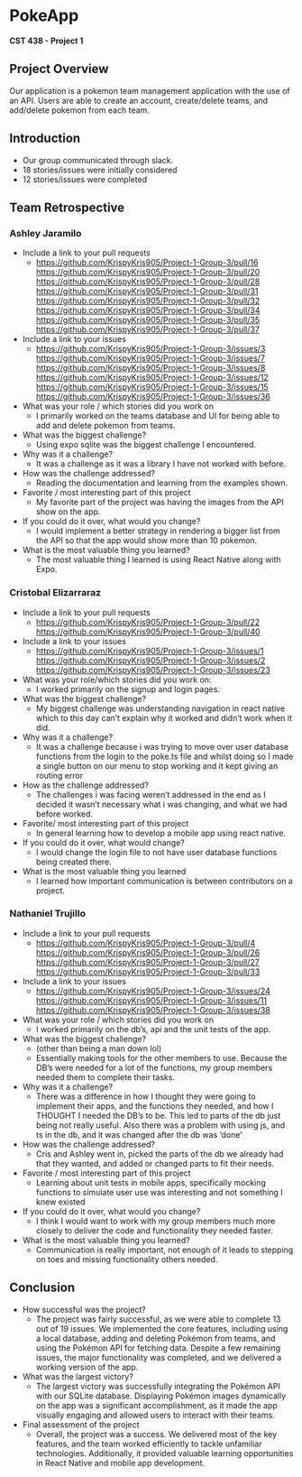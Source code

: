 # PokeApp
**CST 438 - Project 1**

## Project Overview
Our application is a pokemon team management application with the use of an API. Users are able to create an account, create/delete teams, and add/delete pokemon from each team.

## Introduction
- Our group communicated through slack.
- 18 stories/issues were initially considered
- 12 stories/issues were completed
  
## Team Retrospective

### Ashley Jaramilo
- Include a link to your pull requests
  - https://github.com/KrispyKris905/Project-1-Group-3/pull/16 https://github.com/KrispyKris905/Project-1-Group-3/pull/20 https://github.com/KrispyKris905/Project-1-Group-3/pull/28 https://github.com/KrispyKris905/Project-1-Group-3/pull/31 https://github.com/KrispyKris905/Project-1-Group-3/pull/32 https://github.com/KrispyKris905/Project-1-Group-3/pull/34 https://github.com/KrispyKris905/Project-1-Group-3/pull/35 https://github.com/KrispyKris905/Project-1-Group-3/pull/37
- Include a link to your issues
  - https://github.com/KrispyKris905/Project-1-Group-3/issues/3 https://github.com/KrispyKris905/Project-1-Group-3/issues/7 https://github.com/KrispyKris905/Project-1-Group-3/issues/8 https://github.com/KrispyKris905/Project-1-Group-3/issues/12 https://github.com/KrispyKris905/Project-1-Group-3/issues/15 https://github.com/KrispyKris905/Project-1-Group-3/issues/36
- What was your role / which stories did you work on
  - I primarily worked on the teams database and UI for being able to add and delete pokemon from teams.
- What was the biggest challenge? 
  - Using expo sqlite was the biggest challenge I encountered.
- Why was it a challenge? 
  - It was a challenge as it was a library I have not worked with before.
- How was the challenge addressed? 
  - Reading the documentation and learning from the examples shown.
- Favorite / most interesting part of this project
  - My favorite part of the project was having the images from the API show on the app.
- If you could do it over, what would you change? 
  - I would implement a better strategy in rendering a bigger list from the API so that the app would show more than 10 pokemon.
- What is the most valuable thing you learned? 
  - The most valuable thing I learned is using React Native along with Expo.

### Cristobal Elizarraraz
- Include a link to your pull requests
    - https://github.com/KrispyKris905/Project-1-Group-3/pull/22 https://github.com/KrispyKris905/Project-1-Group-3/pull/40
- Include a link to your issues
  - https://github.com/KrispyKris905/Project-1-Group-3/issues/1 https://github.com/KrispyKris905/Project-1-Group-3/issues/2 https://github.com/KrispyKris905/Project-1-Group-3/issues/23
- What was your role/which stories did you work on:
  - I worked primarily on the signup and login pages.
- What was the biggest challenge?
  - My biggest challenge was understanding navigation in react native which to this day can’t explain why it worked and didn’t work when it did.
- Why was it a challenge?
  - It was a challenge because i was trying to move over user database functions from the login to the poke.ts file and whilst doing so I made a single button on our menu to stop working and it kept giving an routing error
- How as the challenge addressed?
  - The challenges i was facing weren’t addressed in the end as I decided it wasn’t necessary what i was changing, and what we had before worked.
- Favorite/ most interesting part of this project
  - In general learning how to develop a mobile app using react native.
- If you could do it over, what would change?
  - I would change the login file to not have user database functions being created there.
- What is the most valuable thing you learned
  - I learned how important communication is between contributors on a project.


### Nathaniel Trujillo
- Include a link to your pull requests
  - https://github.com/KrispyKris905/Project-1-Group-3/pull/4 https://github.com/KrispyKris905/Project-1-Group-3/pull/26 https://github.com/KrispyKris905/Project-1-Group-3/pull/27 https://github.com/KrispyKris905/Project-1-Group-3/pull/33
- Include a link to your issues
  - https://github.com/KrispyKris905/Project-1-Group-3/issues/24 https://github.com/KrispyKris905/Project-1-Group-3/issues/11 https://github.com/KrispyKris905/Project-1-Group-3/issues/38
- What was your role / which stories did you work on
  - I worked primarily on the db’s, api and the unit tests of the app.
- What was the biggest challenge?
  - (other than being a man down lol)
  - Essentially making tools for the other members to use. Because the DB’s were needed for a lot of the functions, my group members needed them to complete their tasks.
- Why was it a challenge?
  - There was a difference in how I thought they were going to implement their apps, and the functions they needed, and how I THOUGHT I needed the DB’s to be. This led to parts of the db just being not really useful. Also there was a problem with using js, and ts in the db, and it was changed after the db was ‘done’
- How was the challenge addressed?
  - Cris and Ashley went in, picked the parts of the db we already had that they wanted, and added or changed parts to fit their needs.
- Favorite / most interesting part of this project
  - Learning about unit tests in mobile apps, specifically mocking functions to simulate user use was interesting and not something I knew existed
- If you could do it over, what would you change?
  - I think I would want to work with my group members much more closely to deliver the code and functionality they needed faster.
- What is the most valuable thing you learned?
  - Communication is really important, not enough of it leads to stepping on toes and missing functionality others needed.

## Conclusion
- How successful was the project?
  - The project was fairly successful, as we were able to complete 13 out of 19 issues. We implemented the core features, including using a local database, adding and deleting Pokémon from teams, and using the Pokémon API for fetching data. Despite a few remaining issues, the major functionality was completed, and we delivered a working version of the app.
- What was the largest victory?
  - The largest victory was successfully integrating the Pokémon API with our SQLite database. Displaying Pokémon images dynamically on the app was a significant accomplishment, as it made the app visually engaging and allowed users to interact with their teams.
- Final assessment of the project
  - Overall, the project was a success. We delivered most of the key features, and the team worked efficiently to tackle unfamiliar technologies. Additionally, it provided valuable learning opportunities in React Native and mobile app development.
